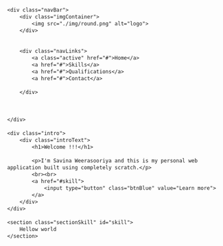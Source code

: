 <!DOCTYPE html>
<html lang="en">
<head>
    <meta charset="UTF-8">
    <meta name="viewport" content="width=device-width, initial-scale=1.0">
    <meta http-equiv="X-UA-Compatible" content="ie=edge">
    <title>Document</title>
    <link rel="stylesheet" href="./style.css">
</head>
<body>
    
    <div class="navBar">
        <div class="imgContainer">
            <img src="./img/round.png" alt="logo">
        </div>

        
        <div class="navLinks">
            <a class="active" href="#">Home</a>
            <a href="#">Skills</a>
            <a href="#">Qualifications</a>
            <a href="#">Contact</a>
            
        </div>
            
        

    </div>

    <div class="intro">
        <div class="introText">
            <h1>Welcome !!!</h1>

            <p>I'm Savina Weerasooriya and this is my personal web application built using completely scratch.</p>
            <br><br>
            <a href="#skill">
                <input type="button" class="btnBlue" value="Learn more">
            </a>
        </div>
    </div>

    <section class="sectionSkill" id="skill">
        Hellow world
    </section>
    
</body>
</html>
